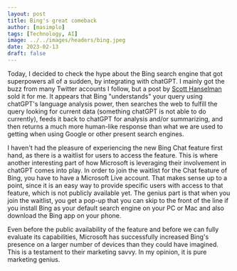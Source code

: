 ```yaml
---
layout: post
title: Bing's great comeback
author: [masimplo]
tags: [Technology, AI]
image: ../../images/headers/bing.jpeg
date: 2023-02-13
draft: false
---
```


Today, I decided to check the hype about the Bing search engine that got superpowers all of a sudden, by integrating with chatGPT. I mainly got the buzz from many Twitter accounts I follow, but a post by [Scott Hanselman](https://twitter.com/shanselman) sold it for me. It appears that Bing "understands" your query using chatGPT's language analysis power, then searches the web to fulfill the query looking for current data (something chatGPT is not able to do currently), feeds it back to chatGPT for analysis and/or summarizing, and then returns a much more human-like response than what we are used to getting when using Google or other present search engines.

I haven't had the pleasure of experiencing the new Bing Chat feature first hand, as there is a waitlist for users to access the feature. This is where another interesting part of how Microsoft is leveraging their involvement in chatGPT comes into play. In order to join the waitlist for the Chat feature of Bing, you have to have a Microsoft Live account. That makes sense up to a point, since it is an easy way to provide specific users with access to that feature, which is not publicly available yet. The genius part is that when you join the waitlist, you get a pop-up that you can skip to the front of the line if you install Bing as your default search engine on your PC or Mac and also download the Bing app on your phone.

Even before the public availability of the feature and before we can fully evaluate its capabilities, Microsoft has successfully increased Bing's presence on a larger number of devices than they could have imagined. This is a testament to their marketing savvy. In my opinion, it is pure marketing genius.
